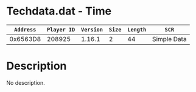 # Techdata.dat - Time

| `Address` | `Player ID` | `Version` | `Size` | `Length` | `SCR` |
| ---------- | ----------- | --------- | ------ | -------- | ---- |
| 0x6563D8 | 208925 | 1.16.1 | 2 | 44 | Simple Data |

# Description

No description.